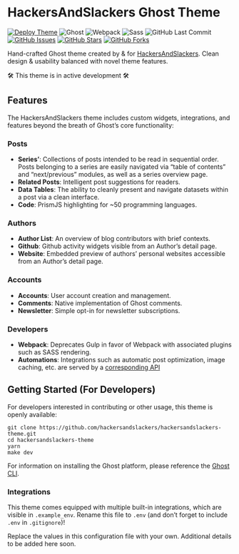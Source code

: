 # HackersAndSlackers Ghost Theme

[![Deploy Theme](https://github.com/hackersandslackers/hackersandslackers-theme/actions/workflows/deploy-theme.yml/badge.svg?style=flat-square&colorA=4c566a&colorB=a3be8c&logo=GitHub)](https://github.com/hackersandslackers/hackersandslackers-theme/actions/workflows/deploy-theme.yml)
![Ghost](https://img.shields.io/badge/Ghost-^v5.0.0-lightgrey.svg?longCache=true&style=flat-square&logo=ghost&logoColor=white&colorB=656c82&colorA=4c566a)
![Webpack](https://img.shields.io/badge/Webpack-v5.89.0-blue.svg?longCache=true&style=flat-square&logo=webpack&logoColor=white&colorB=5e81ac&colorA=4c566a)
![Sass](https://img.shields.io/badge/Sass-^v1.66.0-pink.svg?longCache=true&style=flat-square&colorA=4c566a&colorB=b48ead&logo=sass&logoColor=ffffff)
![GitHub Last Commit](https://img.shields.io/github/last-commit/google/skia.svg?style=flat-square&colorA=4c566a&colorB=a3be8c&logo=GitHub)
[![GitHub Issues](https://img.shields.io/github/issues/hackersandslackers/hackersandslackers-theme.svg?style=flat-square&colorB=ebcb8b&colorA=4c566a&logo=GitHub)](https://github.com/hackersandslackers/hackersandslackers-theme/issues)
[![GitHub Stars](https://img.shields.io/github/stars/hackersandslackers/hackersandslackers-theme.svg?style=flat-square&colorB=ebcb8b&colorA=4c566a&logo=GitHub)](https://github.com/hackersandslackers/hackersandslackers-theme/stargazers)
[![GitHub Forks](https://img.shields.io/github/forks/hackersandslackers/hackersandslackers-theme.svg?style=flat-square&colorB=ebcb8b&colorA=4c566a&logo=GitHub)](https://github.com/hackersandslackers/hackersandslackers-theme/network)

Hand-crafted Ghost theme created by & for [HackersAndSlackers](https://hackersandslackers.com/). Clean design & usability balanced with novel theme features.

🛠 This theme is in active development 🛠

## Features

The HackersAndSlackers theme includes custom widgets, integrations, and features beyond the breath of Ghost’s core functionality:

### Posts

- **Series’**: Collections of posts intended to be read in sequential order. Posts belonging to a series are easily navigated via “table of contents” and “next/previous” modules, as well as a series overview page.
- **Related Posts**: Intelligent post suggestions for readers.
- **Data Tables**: The ability to cleanly present and navigate datasets within a post via a clean interface.
- **Code**: PrismJS highlighting for ~50 programming languages. 

### Authors

- **Author List**: An overview of blog contributors with brief contexts.
- **Github**: Github activity widgets visible from an Author’s detail page.
- **Website**: Embedded preview of  authors’ personal websites accessible from an Author’s detail page.

### Accounts

- **Accounts**: User account creation and management. 
- **Comments**: Native implementation of Ghost comments.
- **Newsletter**: Simple opt-in for newsletter subscriptions.

### Developers

- **Webpack**: Deprecates Gulp in favor of Webpack with associated plugins such as SASS rendering.
- **Automations**: Integrations such as automatic post optimization, image caching, etc. are served by a [corresponding API](https://github.com/toddbirchard/blog-webhook-api)

## Getting Started (For Developers)

For developers interested in contributing or other usage, this theme is openly available:

```shell
git clone https://github.com/hackersandslackers/hackersandslackers-theme.git
cd hackersandslackers-theme
yarn
make dev
```

For information on installing the Ghost platform, please reference the [Ghost CLI](https://docs.ghost.org/docs/cli-install).

### Integrations

This theme comes equipped with multiple built-in integrations, which are visible in `.example_env`. Rename this file to `.env` (and don’t forget to include `.env` in `.gitignore`)!

Replace the values in this configuration file with your own. Additional details to be added here soon.
